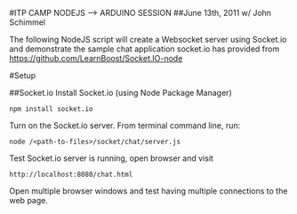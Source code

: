 #ITP CAMP NODEJS --> ARDUINO SESSION
##June 13th, 2011 w/ John Schimmel

The following NodeJS script will create a Websocket server using Socket.io and demonstrate the sample chat application socket.io has provided from https://github.com/LearnBoost/Socket.IO-node

#Setup

##Socket.io
Install Socket.io (using Node Package Manager)

    npm install socket.io

Turn on the Socket.io server. From terminal command line, run:

    node /<path-to-files>/socket/chat/server.js
    
Test Socket.io server is running, open browser and visit

    http://localhost:8080/chat.html
    
Open multiple browser windows and test having multiple connections to the web page.
